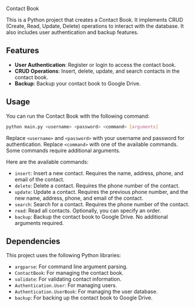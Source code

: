 Contact Book

This is a Python project that creates a Contact Book. It implements CRUD (Create, Read, Update, Delete) operations to interact with the database. It also includes user authentication and backup features.

## Features

- **User Authentication**: Register or login to access the contact book.
- **CRUD Operations**: Insert, delete, update, and search contacts in the contact book.
- **Backup**: Backup your contact book to Google Drive.

## Usage

You can run the Contact Book with the following command:

```bash
python main.py <username> <password> <command> [arguments]
```
Replace `<username>` and `<password>` with your username and password for authentication. Replace `<command>` with one of the available commands. Some commands require additional arguments.

Here are the available commands:

- `insert`: Insert a new contact. Requires the name, address, phone, and email of the contact.
- `delete`: Delete a contact. Requires the phone number of the contact.
- `update`: Update a contact. Requires the previous phone number, and the new name, address, phone, and email of the contact.
- `search`: Search for a contact. Requires the phone number of the contact.
- `read`: Read all contacts. Optionally, you can specify an order.
- `backup`: Backup the contact book to Google Drive. No additional arguments required.

## Dependencies

This project uses the following Python libraries:

- `argparse`: For command line argument parsing.
- `ContactBook`: For managing the contact book.
- `validate`: For validating contact information.
- `Authentication.User`: For managing users.
- `Authentication.UserBook`: For managing the user database.
- `backup`: For backing up the contact book to Google Drive.
